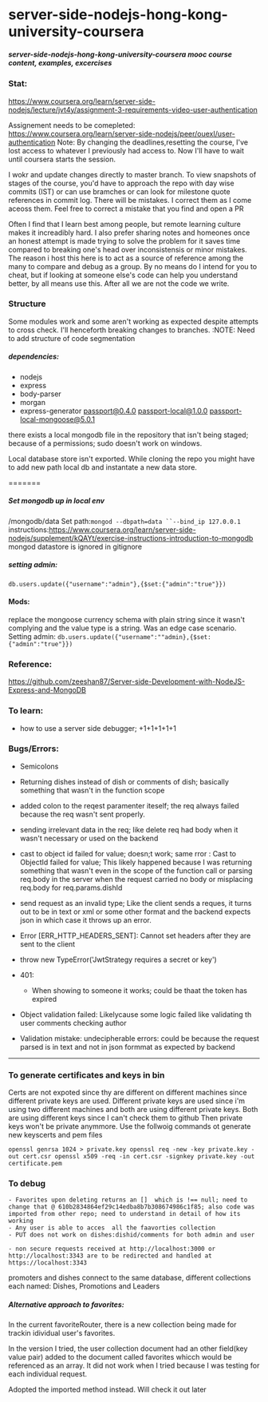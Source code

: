 # server-side-nodejs-hong-kong-university-coursera
##### server-side-nodejs-hong-kong-university-coursera mooc course content, examples, excercises

### Stat:
https://www.coursera.org/learn/server-side-nodejs/lecture/jvt4y/assignment-3-requirements-video-user-authentication

Assignement needs to be comepleted: https://www.coursera.org/learn/server-side-nodejs/peer/ouexI/user-authentication
Note: By changing the deadlines,resetting the course, I've lost access to whatever I previously had access to. Now I'll have to wait until coursera starts the session.

I wokr and update changes directly to master branch. To view snapshots of stages of the course, you'd have to  approach the repo with day wise commits (IST) or can use bramches or can look for milestone quote references in commit log. There will be mistakes. I correct them as I come aceoss them. Feel free to correct a mistake that you find and open a PR

Often I find that I learn best among people, but remote learning culture makes it increadibly hard. I also prefer sharing notes and homeones once an honest attempt is made trying to solve the problem for it saves time compared to breaking one's head over inconsistensis or minor mistakes. The reason i host this here is to act as a source of reference among the many to compare and debug as a group. By no means do I intend for you to cheat, but if looking at someone else's code can help you understand better, by all means use this. After all we are not the code we write. 

### Structure
Some modules  work and some aren't working as expected despite attempts to cross check. 
I'll henceforth breaking changes to branches.
:NOTE: Need to add structure of code segmentation


##### dependencies:
- nodejs
- express
- body-parser
- morgan
- express-generator
passport@0.4.0 passport-local@1.0.0 passport-local-mongoose@5.0.1

there exists a local mongodb file in the repository that isn't being staged; because of a permissions; sudo doesn't work on windows.

Local database store isn't exported. While cloning the repo you might have to add new path local db and instantate a new data store.

=======
##### Set mongodb up in local env
/mongodb/data
Set path:`mongod --dbpath=data ``--bind_ip 127.0.0.1`
instructions:https://www.coursera.org/learn/server-side-nodejs/supplement/kQAYt/exercise-instructions-introduction-to-mongodb
mongod datastore is ignored in gitignore

##### setting admin: 
`db.users.update({"username":"admin"},{$set:{"admin":"true"}})`

#### Mods:
 replace the mongoose currency schema with plain string since it wasn't complying and the value type is a string. 
Was an edge case scenario.
Setting admin: `db.users.update({"username":""admin},{$set:{"admin":"true"}})`


### Reference:
https://github.com/zeeshan87/Server-side-Development-with-NodeJS-Express-and-MongoDB


### To learn: 
- how to use a server side debugger; +1+1+1+1+1
### Bugs/Errors:
- Semicolons
- Returning dishes instead of dish or comments of dish; basically something that wasn't in the function scope
- added colon to the reqest paramenter iteself; the req always failed because the req wasn't sent properly.
- sending irrelevant data in the req; like delete req had body when it wasn't necessary or used on the backend
- cast to object id failed for value; doesn;t work; same rror : Cast to ObjectId failed for value; This likely happened because I was returning something that wasn't even in the scope of the function call or parsing req.body in the server when the request carried no body or misplacing req.body for req.params.dishId
- send request as an invalid type; Like the client sends a reques, it turns out to be in text or xml or some other format and the backend expects json in which case it throws up an error.
- Error [ERR_HTTP_HEADERS_SENT]: Cannot set headers after they
are sent to the client
- throw new TypeError('JwtStrategy requires a secret or key')
- 401: 
    - When showing to someone  it works; could be thaat the token has expired

- Object validation failed: Likelycause some logic failed like validating th user comments checking author
- Validation mistake: undecipherable errors: could be because the request parsed is in text and not in json formmat as expected by backend
--- 

### To generate certificates and keys in bin
Certs are not expoted since thy are different on different machines since different private keys are used. Different private keys are used since i'm using two different machines and both are using different private keys. Both are using different keys since I can't check them to github Then private keys won't be private anymmore.  Use the follwoig commands ot generate new keyscerts and pem files
 
`
openssl genrsa 1024 > private.key
openssl req -new -key private.key -out cert.csr
openssl x509 -req -in cert.csr -signkey private.key -out certificate.pem
`

### To debug
    - Favorites upon deleting returns an []  which is !== null; need to change that @ 610b2834864ef29c14edba8b7b308674986c1f85; also code was imported from other repo; need to understand in detail of how its working
    - Any user is able to acces  all the faavorties collection
    - PUT does not work on dishes:dishid/comments for both admin and user

    - non secure requests received at http://localhost:3000 or http://localhost:3343 are to be redirected and handled at https://localhost:3343

promoters and dishes connect to the same database, different collections each named: Dishes, Promotions and Leaders


##### Alternative approach to favorites:

In the current favoriteRouter, there is a new collection being made for trackin idividual user's favorites.

In the version I tried, the user collection document had an other field(key value pair) added to the document called favorites whicch would be referenced as an array. It did not work when I tried because I was testing for each individual request.

Adopted the imported method instead. Will check it out later